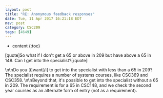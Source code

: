 ```yaml
---
layout: post
title: "RE: Anonymous feedback responses"
date: Tue, 11 Apr 2017 16:21:18 EDT
nav: post
category: CSC209
tags: [4649]
---
```


* content
{:toc}

[quote]So what if I don't get a 65 or above in 209 but have above a 65 in 148. Can I get into the specialist?[/quote]
<!-- more -->
<p>\n\nDo you [i]want[/i] to get into the specialist with less than a 65 in 209? The specialist requires a number of systems courses, like CSC369 and CSC358.  \n\nBeyond that, it's possible to get into the specialist without a 65 in 209. The requirement is for a 65 in CSC148, and we check the second year courses as an alternate form of entry (not as a requirement).</p>
